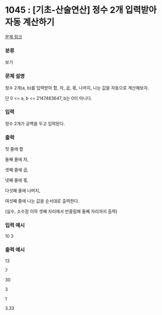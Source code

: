 # 1045 : [기초-산술연산] 정수 2개 입력받아 자동 계산하기

[문제 링크](https://www.codeup.kr/problem.php?id=1045)

### 분류

보기

### 문제 설명

<p>정수 2개(a, b)를 입력받아 합, 차, 곱, 몫, 나머지, 나눈 값을 자동으로 계산해보자.</p>
<p>단 0 <= a, b <= 2147483647, b는 0이 아니다.</p>

### 입력

<p>정수 2개가 공백을 두고 입력된다.</p>

### 출력

<p>첫 줄에 합</p>
<p>둘째 줄에 차,</p>
<p>셋째 줄에 곱,</p>
<p>넷째 줄에 몫,</p>
<p>다섯째 줄에 나머지,</p>
<p>여섯째 줄에 나눈 값을 순서대로 출력한다.</p>
<p>(실수, 소수점 이하 셋째 자리에서 반올림해 둘째 자리까지 출력)</p>

### 입력 예시

<p>10 3</p>

### 출력 예시

<p>13</p>
<p>7</p>
<p>30</p>
<p>3</p>
<p>1</p>
<p>3.33</p>
